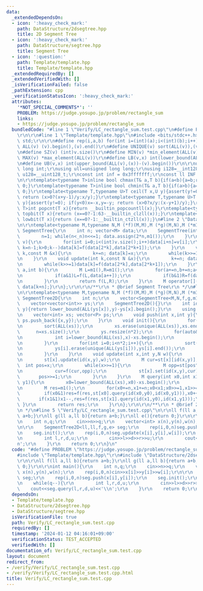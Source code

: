 ```yaml
---
data:
  _extendedDependsOn:
  - icon: ':heavy_check_mark:'
    path: DataStructure/2dsegtree.hpp
    title: 2D Segment Tree
  - icon: ':heavy_check_mark:'
    path: DataStructure/segtree.hpp
    title: Segment Tree
  - icon: ':question:'
    path: Template/template.hpp
    title: Template/template.hpp
  _extendedRequiredBy: []
  _extendedVerifiedWith: []
  _isVerificationFailed: false
  _pathExtension: cpp
  _verificationStatusIcon: ':heavy_check_mark:'
  attributes:
    '*NOT_SPECIAL_COMMENTS*': ''
    PROBLEM: https://judge.yosupo.jp/problem/rectangle_sum
    links:
    - https://judge.yosupo.jp/problem/rectangle_sum
  bundledCode: "#line 1 \"Verify/LC_rectangle_sum.test.cpp\"\n#define PROBLEM \"https://judge.yosupo.jp/problem/rectangle_sum\"\
    \r\n\r\n#line 1 \"Template/template.hpp\"\n#include <bits/stdc++.h>\r\nusing namespace\
    \ std;\r\n\r\n#define rep(i,a,b) for(int i=(int)(a);i<(int)(b);i++)\r\n#define\
    \ ALL(v) (v).begin(),(v).end()\r\n#define UNIQUE(v) sort(ALL(v)),(v).erase(unique(ALL(v)),(v).end())\r\
    \n#define SZ(v) (int)v.size()\r\n#define MIN(v) *min_element(ALL(v))\r\n#define\
    \ MAX(v) *max_element(ALL(v))\r\n#define LB(v,x) int(lower_bound(ALL(v),(x))-(v).begin())\r\
    \n#define UB(v,x) int(upper_bound(ALL(v),(x))-(v).begin())\r\n\r\nusing ll=long\
    \ long int;\r\nusing ull=unsigned long long;\r\nusing i128=__int128_t;\r\nusing\
    \ u128=__uint128_t;\r\nconst int inf = 0x3fffffff;\r\nconst ll INF = 0x1fffffffffffffff;\r\
    \n\r\ntemplate<typename T>inline bool chmax(T& a,T b){if(a<b){a=b;return 1;}return\
    \ 0;}\r\ntemplate<typename T>inline bool chmin(T& a,T b){if(a>b){a=b;return 1;}return\
    \ 0;}\r\ntemplate<typename T,typename U>T ceil(T x,U y){assert(y!=0); if(y<0)x=-x,y=-y;\
    \ return (x>0?(x+y-1)/y:x/y);}\r\ntemplate<typename T,typename U>T floor(T x,U\
    \ y){assert(y!=0); if(y<0)x=-x,y=-y; return (x>0?x/y:(x-y+1)/y);}\r\ntemplate<typename\
    \ T>int popcnt(T x){return __builtin_popcountll(x);}\r\ntemplate<typename T>int\
    \ topbit(T x){return (x==0?-1:63-__builtin_clzll(x));}\r\ntemplate<typename T>int\
    \ lowbit(T x){return (x==0?-1:__builtin_ctzll(x));}\n#line 2 \"DataStructure/segtree.hpp\"\
    \n\r\ntemplate<typename M,typename N,M (*f)(M,M),M (*g)(M,N),M (*m1)()>struct\
    \ SegmentTree{\r\n    int n; vector<M> data;\r\n    SegmentTree(int _n=0){\r\n\
    \        n=1; while(n<_n)n<<=1; data.assign(2*n,m1());\r\n    }\r\n    void run(vector<M>&\
    \ v){\r\n        for(int i=0;i<(int)v.size();i++)data[i+n]=v[i];\r\n        for(int\
    \ k=n-1;k>0;k--)data[k]=f(data[2*k],data[2*k+1]);\r\n    }\r\n    void set(int\
    \ k,const M &x){\r\n        k+=n; data[k]=x;\r\n        while(k>>=1)data[k]=f(data[2*k],data[2*k+1]);\r\
    \n    }\r\n    void update(int k,const N &x){\r\n        k+=n; data[k]=g(data[k],x);\r\
    \n        while(k>>=1)data[k]=f(data[2*k],data[2*k+1]);\r\n    }\r\n    M query(int\
    \ a,int b){\r\n        M L=m1(),R=m1();\r\n        for(a+=n,b+=n;a<b;a>>=1,b>>=1){\r\
    \n            if(a&1)L=f(L,data[a++]);\r\n            if(b&1)R=f(data[--b],R);\r\
    \n        }\r\n        return f(L,R);\r\n    }\r\n    M operator[](const int &k)const{return\
    \ data[k+n];}\r\n};\r\n\r\n/**\r\n * @brief Segment Tree\r\n */\n#line 3 \"DataStructure/2dsegtree.hpp\"\
    \n\r\ntemplate<typename M,typename N,M (*f)(M,M),M (*g)(M,N),M (*m1)()>struct\
    \ SegmentTree2D{\r\n    int n;\r\n    vector<SegmentTree<M,N,f,g,m1>> st;\r\n\
    \    vector<vector<int>> ys;\r\n    SegmentTree2D(){}\r\n    int id(int x,int\
    \ y){return lower_bound(ALL(ys[x]),y)-ys[x].begin();}\r\n    using P=pair<int,int>;\r\
    \n    vector<int> xs; vector<P> ps;\r\n    void push(int x,int y){\r\n       \
    \ ps.push_back({x,y});\r\n    }\r\n    void init(){\r\n        for(auto& [x,y]:ps)xs.push_back(x);\r\
    \n        sort(ALL(xs));\r\n        xs.erase(unique(ALL(xs)),xs.end());\r\n  \
    \      n=xs.size();\r\n        ys.resize(n*2);\r\n        for(auto& [x,y]:ps){\r\
    \n            int i=lower_bound(ALL(xs),x)-xs.begin();\r\n            for(i+=n;i;i>>=1)ys[i].push_back(y);\r\
    \n        }\r\n        for(int i=0;i<n*2;i++){\r\n            sort(ALL(ys[i]));\r\
    \n            ys[i].erase(unique(ALL(ys[i])),ys[i].end());\r\n            st.push_back(SegmentTree<M,N,f,g,m1>(ys[i].size()));\r\
    \n        }\r\n    }\r\n    void update(int x,int y,N w){\r\n        x=(lower_bound(ALL(xs),x)-xs.begin())+n;\r\
    \n        st[x].update(id(x,y),w);\r\n        M cur=st[x][id(x,y)];\r\n      \
    \  int pos=x;\r\n        while(x>>=1){\r\n            M opp=st[pos^1].query(id(pos^1,y),id(pos^1,y+1));\r\
    \n            cur=f(cur,opp);\r\n            st[x].set(id(x,y),cur);\r\n     \
    \       pos>>=1;\r\n        }\r\n    }\r\n    M query(int x0,int x1,int y0,int\
    \ y1){\r\n        x0=lower_bound(ALL(xs),x0)-xs.begin();\r\n        x1=lower_bound(ALL(xs),x1)-xs.begin();\r\
    \n        M res=m1();\r\n        for(x0+=n,x1+=n;x0<x1;x0>>=1,x1>>=1){\r\n   \
    \         if(x0&1)res=f(res,st[x0].query(id(x0,y0),id(x0,y1))),x0++;\r\n     \
    \       if(x1&1)x1--,res=f(res,st[x1].query(id(x1,y0),id(x1,y1)));\r\n       \
    \ }\r\n        return res;\r\n    }\r\n};\r\n\r\n/**\r\n * @brief 2D Segment Tree\r\
    \n */\n#line 5 \"Verify/LC_rectangle_sum.test.cpp\"\n\r\nll f(ll a,ll b){return\
    \ a+b;}\r\nll g(ll a,ll b){return a+b;}\r\nll e(){return 0;}\r\n\r\nint main(){\r\
    \n    int n,q;\r\n    cin>>n>>q;\r\n    vector<int> x(n),y(n),w(n);\r\n    rep(i,0,n)cin>>x[i]>>y[i]>>w[i];\r\
    \n\r\n    SegmentTree2D<ll,ll,f,g,e> seg;\r\n    rep(i,0,n)seg.push(x[i],y[i]);\r\
    \n    seg.init();\r\n    rep(i,0,n)seg.update(x[i],y[i],w[i]);\r\n    while(q--){\r\
    \n        int l,r,d,u;\r\n        cin>>l>>d>>r>>u;\r\n        cout<<seg.query(l,r,d,u)<<'\\\
    n';\r\n    }\r\n    return 0;\r\n}\n"
  code: "#define PROBLEM \"https://judge.yosupo.jp/problem/rectangle_sum\"\r\n\r\n\
    #include \"Template/template.hpp\"\r\n#include \"DataStructure/2dsegtree.hpp\"\
    \r\n\r\nll f(ll a,ll b){return a+b;}\r\nll g(ll a,ll b){return a+b;}\r\nll e(){return\
    \ 0;}\r\n\r\nint main(){\r\n    int n,q;\r\n    cin>>n>>q;\r\n    vector<int>\
    \ x(n),y(n),w(n);\r\n    rep(i,0,n)cin>>x[i]>>y[i]>>w[i];\r\n\r\n    SegmentTree2D<ll,ll,f,g,e>\
    \ seg;\r\n    rep(i,0,n)seg.push(x[i],y[i]);\r\n    seg.init();\r\n    rep(i,0,n)seg.update(x[i],y[i],w[i]);\r\
    \n    while(q--){\r\n        int l,r,d,u;\r\n        cin>>l>>d>>r>>u;\r\n    \
    \    cout<<seg.query(l,r,d,u)<<'\\n';\r\n    }\r\n    return 0;\r\n}"
  dependsOn:
  - Template/template.hpp
  - DataStructure/2dsegtree.hpp
  - DataStructure/segtree.hpp
  isVerificationFile: true
  path: Verify/LC_rectangle_sum.test.cpp
  requiredBy: []
  timestamp: '2024-01-12 04:16:01+09:00'
  verificationStatus: TEST_ACCEPTED
  verifiedWith: []
documentation_of: Verify/LC_rectangle_sum.test.cpp
layout: document
redirect_from:
- /verify/Verify/LC_rectangle_sum.test.cpp
- /verify/Verify/LC_rectangle_sum.test.cpp.html
title: Verify/LC_rectangle_sum.test.cpp
---
```

